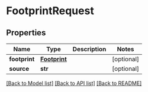 # FootprintRequest

## Properties
Name | Type | Description | Notes
------------ | ------------- | ------------- | -------------
**footprint** | [**Footprint**](Footprint.md) |  | [optional] 
**source** | **str** |  | [optional] 

[[Back to Model list]](../README.md#documentation-for-models) [[Back to API list]](../README.md#documentation-for-api-endpoints) [[Back to README]](../README.md)


